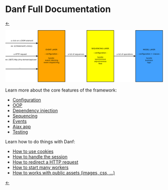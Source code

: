 Danf Full Documentation
=======================

[←](../index.md)

![architecture](../../img/architecture.png)

Learn more about the core features of the framework:

* [Configuration](core/configuration.md)
* [OOP](core/oop.md)
* [Dependency injection](core/dependency-injection.md)
* [Sequencing](core/sequencing.md)
* [Events](core/events.md)
* [Ajax app](core/ajax-app.md)
* [Testing](core/testing.md)

Learn how to do things with Danf:

* [How to use cookies](how-to/cookies.md)
* [How to handle the session](how-to/session.md)
* [How to redirect a HTTP request](how-to/redirect.md)
* [How to start many workers](how-to/workers.md)
* [How to works with public assets (images, css, ...)](how-to/assets.md)

[←](../index.md)